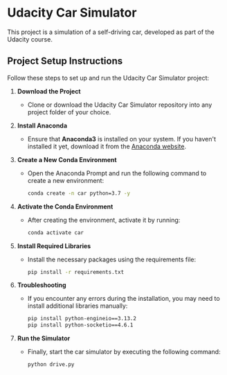 # Udacity Car Simulator

This project is a simulation of a self-driving car, developed as part of the Udacity course.

## Project Setup Instructions

Follow these steps to set up and run the Udacity Car Simulator project:

1. **Download the Project**
   - Clone or download the Udacity Car Simulator repository into any project folder of your choice.

2. **Install Anaconda**
   - Ensure that **Anaconda3** is installed on your system. If you haven't installed it yet, download it from the [Anaconda website](https://www.anaconda.com/products/distribution#download-section).

3. **Create a New Conda Environment**
   - Open the Anaconda Prompt and run the following command to create a new environment:
     ```bash
     conda create -n car python=3.7 -y
     ```

4. **Activate the Conda Environment**
   - After creating the environment, activate it by running:
     ```bash
     conda activate car
     ```

5. **Install Required Libraries**
   - Install the necessary packages using the requirements file:
     ```bash
     pip install -r requirements.txt
     ```

6. **Troubleshooting**
   - If you encounter any errors during the installation, you may need to install additional libraries manually:
     ```bash
     pip install python-engineio==3.13.2
     pip install python-socketio==4.6.1
     ```

7. **Run the Simulator**
   - Finally, start the car simulator by executing the following command:
     ```bash
     python drive.py
     ```


